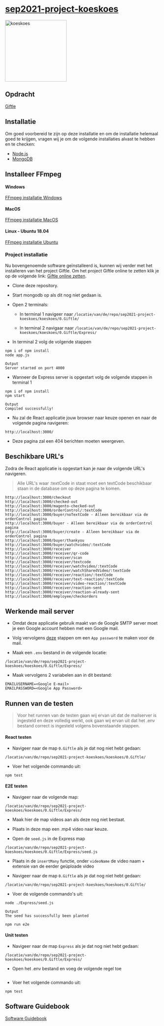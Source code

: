 # [sep2021-project-koeskoes](https://en.wikipedia.org/wiki/Spilocuscus)

<img src="https://upload.wikimedia.org/wikipedia/commons/5/5a/Cuscus1.jpg" alt="koeskoes" width="200"/>

## Opdracht

[Giftle](https://github.com/HANICA-DWA/sep2021-project-koeskoes/blob/main/koeskoes/4.Sprint3/Documentatie/Software%20Guidebook/01_context.md)

## Installatie

Om goed voorbereid te zijn op deze installatie en om de installatie helemaal goed te krijgen, vragen wij je om de volgende installaties alvast te hebben en te checken:

- [Node.js](https://nodejs.org/en/)
- [MongoDB](https://www.mongodb.com/try/download/community)

## Installeer FFmpeg

#### Windows

[FFmpeg installatie Windows](https://www.wikihow.com/Install-FFmpeg-on-Windows)

#### MacOS

[FFmpeg installatie MacOS](https://trac.ffmpeg.org/wiki/CompilationGuide/macOS)

#### Linux - Ubuntu 18.04

[FFmpeg installatie Ubuntu](https://linuxize.com/post/how-to-install-ffmpeg-on-ubuntu-18-04/)

### Project installatie

Nu bovengenoemde software geïnstalleerd is, kunnen wij verder met het installeren van het project Giftle. Om het project Giftle online te zetten klik je op de volgende link: [Giftle online zetten](https://github.com/HANICA-DWA/sep2021-project-koeskoes/blob/main/koeskoes/4.Sprint3/Documentatie/Software%20Guidebook/11_deployment.md).

- Clone deze repository.

- Start mongodb op als dit nog niet gedaan is.

- Open 2 terminals:
  
  - In terminal 1 navigeer naar `/locatie/van/de/repo/sep2021-project-koeskoes/koeskoes/0.Giftle/`
  
  - In terminal 2 navigaar naar `/locatie/van/de/repo/sep2021-project-koeskoes/koeskoes/0.Giftle/Express/`

- In terminal 2 volg de volgende stappen

```
npm i of npm install
node app.js
```

```
Output
Server started on port 4000
```

- Wanneer de Express server is opgestart volg de volgende stappen in terminal 1

```
npm i of npm install
npm start
```

```
Output
Compiled successfully!
```

- Nu zal de React applicatie jouw browser naar keuze openen en naar de volgende pagina navigeren:

`http://localhost:3000/`

- Deze pagina zal een 404 berichten moeten weergeven.

## Beschikbare URL's

Zodra de React applicatie is opgestart kan je naar de volgende URL's navigeren. 

> Alle URL's waar :textCode in staat moet een textCode beschikbaar staan in de database om op deze pagina te komen.

```
http://localhost:3000/checkout
http://localhost:3000/checked-out
http://localhost:3000/magento-checked-out
http://localhost:3000/orderControl/:textCode
http://localhost:3000/buyer/noTextCode - Alleen bereikbaar via de orderControl pagina
http://localhost:3000/buyer - Alleen bereikbaar via de orderControl pagina
http://localhost:3000/buyer/create - Alleen bereikbaar via de orderControl pagina
http://localhost:3000/buyer/thankyou
http://localhost:3000/buyer/watchvideo/:textCode
http://localhost:3000/receiver
http://localhost:3000/receiver/qr-code
http://localhost:3000/receiver/scan
http://localhost:3000/receiver/textcode
http://localhost:3000/receiver/watchvideo/:textCode
http://localhost:3000/receiver/watchSharedVideo/:textCode
http://localhost:3000/receiver/reaction/:textCode
http://localhost:3000/receiver/text-reaction/:textCode
http://localhost:3000/receiver/video-reaction/:textCode
http://localhost:3000/receiver/reaction-sent
http://localhost:3000/receiver/reaction-already-sent
http://localhost:3000/employee/checkorders
```

## Werkende mail server

- Omdat deze applicatie gebruik maakt van de Google SMTP server moet je een Google account hebben met een Google mail.

- Volg vervolgens [deze](https://support.google.com/mail/answer/185833?hl=en) stappen om een `App password` te maken voor de mail.

- Maak een `.env` bestand in de volgende locatie:

`/locatie/van/de/repo/sep2021-project-koeskoes/koeskoes/0.Giftle/Express/`

- Maak vervolgens 2 variabelen aan in dit bestand:

```
EMAILUSERNAME=<Google E-mail>
EMAILPASSWORD=<Google App Password>
```

## Runnen van de testen

> Voor het runnen van de testen gaan wij ervan uit dat de mailserver is ingesteld en deze volledig werkt, ook gaan wij ervan uit dat het .env bestand correct is ingesteld volgens bovenstaande stappen.

#### React testen

- Navigeer naar de map `0.Giftle` als je dat nog niet hebt gedaan:

`/locatie/van/de/repo/sep2021-project-koeskoes/koeskoes/0.Giftle/`

- Voer het volgende commando uit:

```
npm test
```

#### E2E testen

- Navigeer naar de volgende map:

`/locatie/van/de/repo/sep2021-project-koeskoes/koeskoes/0.Giftle/Express/`

- Maak hier de map videos aan als deze nog niet bestaat.

- Plaats in deze map een .mp4 video naar keuze.

- Open de `seed.js` in de Express map

`/locatie/van/de/repo/sep2021-project-koeskoes/koeskoes/0.Giftle/Express/seed.js`

- Plaats in de `insertMany` functie, onder `videoName` de video naam + extensie van de eerder geüploade video 

- Navigeer naar de map `0.Giftle` als je dat nog niet hebt gedaan:

`/locatie/van/de/repo/sep2021-project-koeskoes/koeskoes/0.Giftle/`

- Voer de volgende commando's uit:

```
node ./Express/seed.js
```

```
Output
The seed has successfully been planted
```

```
npm run e2e
```

#### Unit testen

- Navigeer naar de map `Express` als je dat nog niet hebt gedaan:

`/locatie/van/de/repo/sep2021-project-koeskoes/koeskoes/0.Giftle/Express/`

- Open het .env bestand en voeg de volgende regel toe

```

```

- Voer het volgende commando uit:

```
npm test
```

## Software Guidebook

[Software Guidebook](https://github.com/HANICA-DWA/sep2021-project-koeskoes/tree/main/koeskoes/4.Sprint3/Documentatie/Software%20Guidebook)
